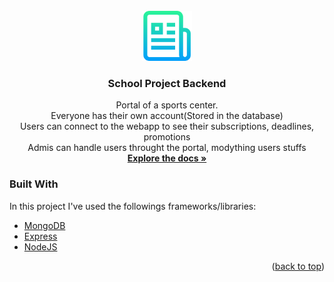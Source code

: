 <!-- PROJECT LOGO -->
<br />
<div align="center">
  <a href="https://github.com/TOMMASO26175/schoolPrj">
    <img src="images/logo.png" alt="Logo" width="80" height="80">
  </a>

<h3 align="center">School Project Backend</h3>

  <p align="center">
    Portal of a sports center. 
    <br />
    Everyone has their own account(Stored in the database)
    <br />
    Users can connect to the webapp to see their subscriptions, deadlines, promotions
    <br />
    Admis can handle users throught the portal, modything users stuffs
    <br />
    <a href="https://github.com/TOMMASO26175/schoolPrj"><strong>Explore the docs »</strong></a>
    <br />
  </p>
</div>

### Built With

In this project I've used the followings frameworks/libraries:

* [MongoDB](https://mongodb.com/)
* [Express](https://expressjs.com/)
* [NodeJS](https://nodejs.org/)

<p align="right">(<a href="#top">back to top</a>)</p>

